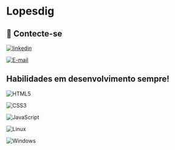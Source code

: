 
# Lopesdig

## 🔗 Contecte-se

[![linkedin](https://img.shields.io/badge/linkedin-0A66C2?style=for-the-badge&logo=linkedin&logoColor=white)](www.linkedin.com/in/diego-lopes-ti)

[![E-mail](https://img.shields.io/badge/-Email-000?style=for-the-badge&logo=microsoft-outlook&logoColor=007BFF)](mailto:ti.w3cafe@gmail.com)

##  Habilidades em desenvolvimento sempre!

![HTML5](https://img.shields.io/badge/HTML5-000?style=for-the-badge&logo=html5) 

![CSS3](https://img.shields.io/badge/CSS3-000?style=for-the-badge&logo=css3&logoColor=264CE4)

![JavaScript](https://img.shields.io/badge/JavaScript-000?style=for-the-badge&logo=javascript)

![Linux](https://img.shields.io/badge/Linux-000?style=for-the-badge&logo=linux&logoColor=FCC624)

![Windows](https://img.shields.io/badge/Windows-000?style=for-the-badge&logo=windows&logoColor=2CA5E0)
